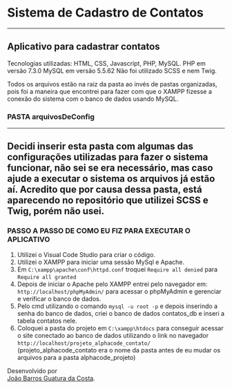# Sistema de Cadastro de Contatos
------------------------------
Aplicativo para cadastrar contatos
------------------------------
Tecnologias utilizadas: HTML, CSS, Javascript, PHP, MySQL.
PHP em versão 7.3.0
MySQL em versão 5.5.62
Não foi utilizado SCSS e nem Twig.

Todos os arquivos estão na raiz da pasta ao invés de pastas organizadas, pois foi a maneira que encontrei para fazer com que o XAMPP fizesse a conexão do sistema com o banco de dados usando MySQL.

### PASTA arquivosDeConfig
------------------------------
Decidi inserir esta pasta com algumas das configurações utilizadas para fazer o sistema funcionar, não sei se era necessário, mas caso ajude a executar o sistema os arquivos já estão aí. Acredito que por causa dessa pasta, está aparecendo no repositório que utilizei SCSS e Twig, porém não usei.
------------------------------

### PASSO A PASSO DE COMO EU FIZ PARA EXECUTAR O APLICATIVO

1. Utilizei o Visual Code Studio para criar o código.
2. Utilizei o XAMPP para iniciar uma sessão MySql e Apache.
3. Em `C:\xampp\apache\conf\httpd.conf` troquei `Require all denied` para `Require all granted`
4. Depois de iniciar o Apache pelo XAMPP entrei pelo navegador em: `http://localhost/phpMyAdmin/` para acessar o phpMyAdmin e gerenciar e verificar o banco de dados.
5. Pelo cmd utilizando o comando `mysql -u root -p` e depois inserindo a senha do banco de dados, criei o banco de dados contatos_db e inseri a tabela contatos nele.
6. Coloquei a pasta do projeto em `C:\xampp\htdocs` para conseguir acessar o site conectado ao banco de dados utilizando o link no navegador `http://localhost/projeto_alphacode_contato/` (projeto_alphacode_contato era o nome da pasta antes de eu mudar os arquivos para a pasta alphacode_projeto)

Desenvolvido por <br>
[João Barros Guatura da Costa](https://github.com/JoaoGuatura "João Barros").
